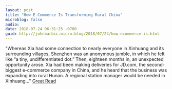 ```yaml
---
layout: post
title: "How E-Commerce Is Transforming Rural China"
microblog: false
audio: 
date: 2018-07-24 06:31:25 -0700
guid: http://johnbarbic.micro.blog/2018/07/24/how-ecommerce-is.html
---
```

"Whereas Xia had some connection to nearly everyone in Xinhuang and its surrounding villages, Shenzhen was an anonymous jumble, in which he felt like “a tiny, undifferentiated dot.” Then, eighteen months in, an unexpected opportunity arose. Xia had been making deliveries for JD.com, the second-biggest e-commerce company in China, and he heard that the business was expanding into rural Hunan. A regional station manager would be needed in Xinhuang..." [Great Read](https://www.newyorker.com/magazine/2018/07/23/how-e-commerce-is-transforming-rural-china)
